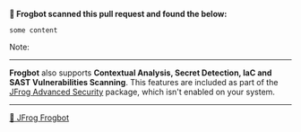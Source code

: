 

[comment]: <> (FrogbotReviewComment)

**🚨 Frogbot scanned this pull request and found the below:**

```
some content
```
Note: 

---
**Frogbot** also supports **Contextual Analysis, Secret Detection, IaC and SAST Vulnerabilities Scanning**. This features are included as part of the [JFrog Advanced Security](https://jfrog.com/advanced-security) package, which isn't enabled on your system.

---
[🐸 JFrog Frogbot](https://jfrog.com/help/r/jfrog-security-user-guide/developers/frogbot)